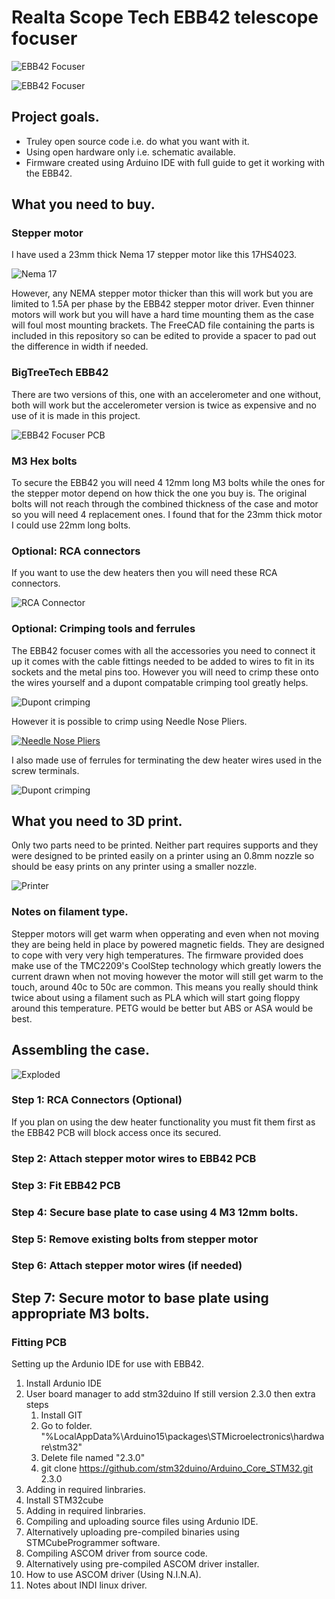 # Realta Scope Tech EBB42 telescope focuser

![EBB42 Focuser](Guide/Images/SideB.png)

![EBB42 Focuser](Guide/Images/SideA.png)

## Project goals.

+ Truley open source code i.e. do what you want with it.
+ Using open hardware only i.e. schematic available.
+ Firmware created using Arduino IDE with full guide to get it working with the EBB42.

## What you need to buy.

### Stepper motor

I have used a 23mm thick Nema 17 stepper motor like this 17HS4023. 

![Nema 17](Guide/Images/17HS4023.png)

However, any NEMA stepper motor thicker than this will work but you are limited to 1.5A per phase by the EBB42 stepper motor driver. Even thinner motors will work but you will have a hard time mounting them as the case will foul most mounting brackets. The FreeCAD file containing the parts is included in this repository so can be edited to provide a spacer to pad out the difference in width if needed. 

### BigTreeTech EBB42 

There are two versions of this, one with an accelerometer and one without, both will work but the accelerometer version is twice as expensive and no use of it is made in this project. 

![EBB42 Focuser PCB](Guide/Images/PCB.png)

### M3 Hex bolts

To secure the EBB42 you will need 4 12mm long M3 bolts while the ones for the stepper motor depend on how thick the one you buy is. The original bolts will not reach through the combined thickness of the case and motor so you will need 4 replacement ones. I found that for the 23mm thick motor I could use 22mm long bolts.  

### Optional: RCA connectors

If you want to use the dew heaters then you will need these RCA connectors.

![RCA Connector](Guide/Images/RCA_PANEL_MOUNT.png)

### Optional: Crimping tools and ferrules

The EBB42 focuser comes with all the accessories you need to connect it up it comes with the cable fittings needed to be added to wires to fit in its sockets and the metal pins too. However you will need to crimp these onto the wires yourself and a dupont compatable crimping tool greatly helps.

![Dupont crimping](Guide/Images/DuPontCrimping.png)

However it is possible to crimp using Needle Nose Pliers. 

[![Needle Nose Pliers](http://img.youtube.com/vi/JsoqBS1-k7M/0.jpg)](http://www.youtube.com/watch?v=JsoqBS1-k7M "Needle Nose Pliers")

I also made use of ferrules for terminating the dew heater wires used in the screw terminals.

![Dupont crimping](Guide/Images/FerruleCrimping.png)

## What you need to 3D print.

Only two parts need to be printed. Neither part requires supports and they were designed to be printed easily on a printer using an 0.8mm nozzle so should be easy prints on any printer using a smaller nozzle. 

![Printer](Guide/Images/PrintBed.png)

### Notes on filament type.

Stepper motors will get warm when opperating and even when not moving they are being held in place by powered magnetic fields. They are designed to cope with very very high temperatures. The firmware provided does make use of the TMC2209's CoolStep technology which greatly lowers the current drawn when not moving however the motor will still get warm to the touch, around 40c to 50c are common. This means you really should think twice about using a filament such as PLA which will start going floppy around this temperature. PETG would be better but ABS or ASA would be best. 

## Assembling the case.

![Exploded](Guide/Images/Exploded.png)

### Step 1: RCA Connectors (Optional)

If you plan on using the dew heater functionality you must fit them first as the EBB42 PCB will block access once its secured.

### Step 2: Attach stepper motor wires to EBB42 PCB

### Step 3: Fit EBB42 PCB

### Step 4: Secure base plate to case using 4 M3 12mm bolts.

### Step 5: Remove existing bolts from stepper motor

### Step 6: Attach stepper motor wires (if needed)

## Step 7: Secure motor to base plate using appropriate M3 bolts.

### Fitting PCB

Setting up the Ardunio IDE for use with EBB42.
1. Install Ardunio IDE
2. User board manager to add stm32duino
  If still version 2.3.0 then extra steps
   1. Install GIT
   2. Go to folder. "%LocalAppData%\Arduino15\packages\STMicroelectronics\hardware\stm32"
   3. Delete file named "2.3.0"
   4. git clone https://github.com/stm32duino/Arduino_Core_STM32.git 2.3.0
3. Adding in required linbraries.
4. Install STM32cube
5. Adding in required linbraries.
6. Compiling and uploading source files using Ardunio IDE.
7. Alternatively uploading pre-compiled binaries using STMCubeProgrammer software.
8. Compiling ASCOM driver from source code.
9. Alternatively using pre-compiled ASCOM driver installer.
10. How to use ASCOM driver (Using N.I.N.A).
11. Notes about INDI linux driver.
